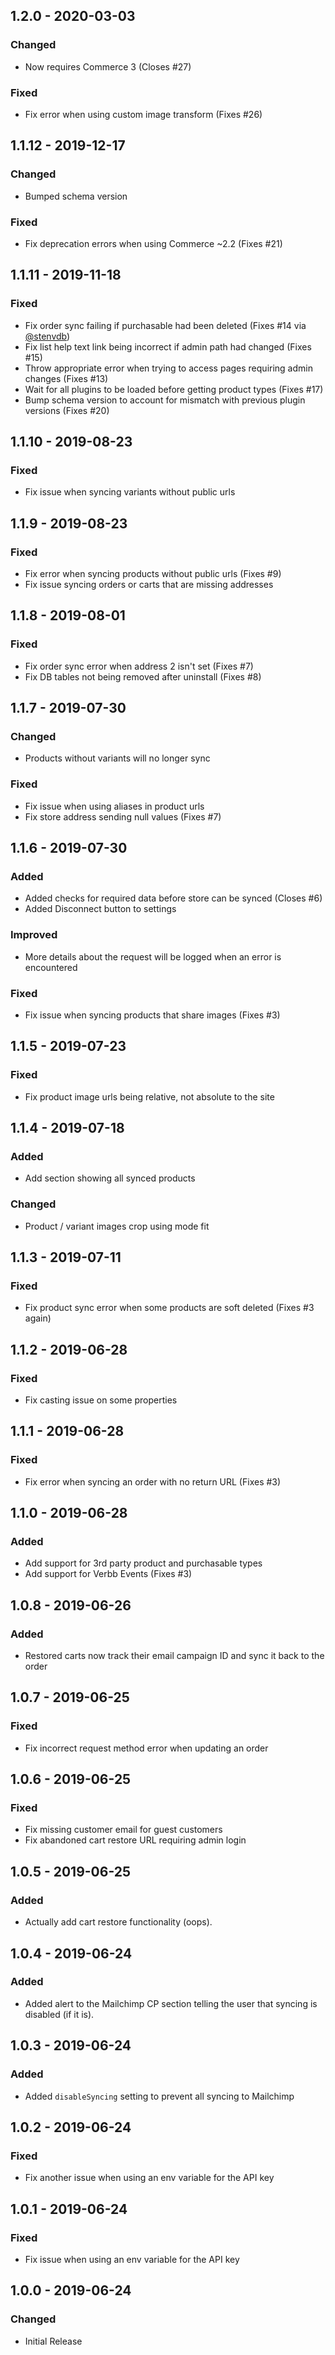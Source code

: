 ## 1.2.0 - 2020-03-03
### Changed
- Now requires Commerce 3 (Closes #27)

### Fixed
- Fix error when using custom image transform (Fixes #26)

## 1.1.12 - 2019-12-17
### Changed
- Bumped schema version

### Fixed
- Fix deprecation errors when using Commerce ~2.2 (Fixes #21)

## 1.1.11 - 2019-11-18
### Fixed
- Fix order sync failing if purchasable had been deleted (Fixes #14 via [@stenvdb](https://github.com/stenvdb))
- Fix list help text link being incorrect if admin path had changed (Fixes #15)
- Throw appropriate error when trying to access pages requiring admin changes (Fixes #13)
- Wait for all plugins to be loaded before getting product types (Fixes #17)
- Bump schema version to account for mismatch with previous plugin versions (Fixes #20)

## 1.1.10 - 2019-08-23
### Fixed
- Fix issue when syncing variants without public urls

## 1.1.9 - 2019-08-23
### Fixed
- Fix error when syncing products without public urls (Fixes #9)
- Fix issue syncing orders or carts that are missing addresses

## 1.1.8 - 2019-08-01
### Fixed
- Fix order sync error when address 2 isn't set (Fixes #7)
- Fix DB tables not being removed after uninstall (Fixes #8)

## 1.1.7 - 2019-07-30
### Changed
- Products without variants will no longer sync

### Fixed
- Fix issue when using aliases in product urls
- Fix store address sending null values (Fixes #7)

## 1.1.6 - 2019-07-30
### Added
- Added checks for required data before store can be synced (Closes #6)
- Added Disconnect button to settings

### Improved
- More details about the request will be logged when an error is encountered

### Fixed
- Fix issue when syncing products that share images (Fixes #3)

## 1.1.5 - 2019-07-23
### Fixed
- Fix product image urls being relative, not absolute to the site

## 1.1.4 - 2019-07-18
### Added
- Add section showing all synced products

### Changed
- Product / variant images crop using mode fit

## 1.1.3 - 2019-07-11
### Fixed
- Fix product sync error when some products are soft deleted (Fixes #3 again)

## 1.1.2 - 2019-06-28
### Fixed
- Fix casting issue on some properties

## 1.1.1 - 2019-06-28
### Fixed
- Fix error when syncing an order with no return URL (Fixes #3)

## 1.1.0 - 2019-06-28
### Added
- Add support for 3rd party product and purchasable types
- Add support for Verbb Events (Fixes #3)

## 1.0.8 - 2019-06-26
### Added
- Restored carts now track their email campaign ID and sync it back to the order

## 1.0.7 - 2019-06-25
### Fixed
- Fix incorrect request method error when updating an order

## 1.0.6 - 2019-06-25
### Fixed
- Fix missing customer email for guest customers
- Fix abandoned cart restore URL requiring admin login

## 1.0.5 - 2019-06-25
### Added
- Actually add cart restore functionality (oops).

## 1.0.4 - 2019-06-24
### Added
- Added alert to the Mailchimp CP section telling the user that syncing is disabled (if it is).

## 1.0.3 - 2019-06-24
### Added
- Added `disableSyncing` setting to prevent all syncing to Mailchimp

## 1.0.2 - 2019-06-24
### Fixed
- Fix another issue when using an env variable for the API key

## 1.0.1 - 2019-06-24
### Fixed
- Fix issue when using an env variable for the API key

## 1.0.0 - 2019-06-24
### Changed
- Initial Release
